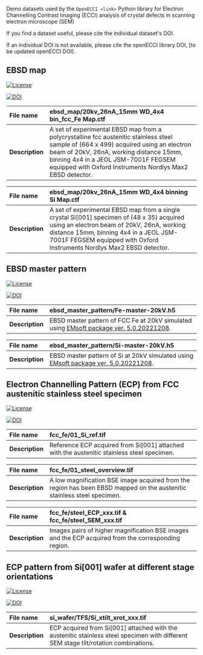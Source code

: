 Demo datasets used by the `OpenECCI <link>` Python library
for Electron Channelling Contrast Imaging (ECCI) analysis 
of crystal defects in scanning electron microscope (SEM)

If you find a dataset useful, please cite the individual dataset's DOI.

If an individual DOI is not available, please cite the openECCI library DOI, [to be updated openECCI DOI].

EBSD map
---------
[![License](https://img.shields.io/badge/License-CC%20BY%204.0-lightgrey.svg)](https://creativecommons.org/licenses/by/4.0/)

[![DOI](https://zenodo.org/badge/DOI/10.5281/zenodo.11169052.svg)](https://doi.org/10.5281/zenodo.11169052)

| **File name** | ebsd_map/20kv_26nA_15mm WD_4x4 bin_fcc_Fe Map.ctf |
| :- | :- |
| **Description** | A set of experimental EBSD map from a polycrystalline fcc austenitic stainless steel sample of (664 x 499) acquired using an electron beam of 20kV, 26nA, working distance 15mm, binning 4x4 in a JEOL JSM-7001F FEGSEM equipped with Oxford Instruments Nordlys Max2 EBSD detector. |

| **File name** | ebsd_map/20kv_26nA_15mm WD_4x4 binning Si Map.ctf|
| :- | :- |
| **Description** | A set of experimental EBSD map from a single crystal Si[001] specimen of (48 x 35) acquired using an electron beam of 20kV, 26nA, working distance 15mm, binning 4x4 in a JEOL JSM-7001F FEGSEM equipped with Oxford Instruments Nordlys Max2 EBSD detector. |

EBSD master pattern
-------------------
[![License](https://img.shields.io/badge/License-CC%20BY%204.0-lightgrey.svg)](https://creativecommons.org/licenses/by/4.0/)

[![DOI](https://zenodo.org/badge/DOI/10.5281/zenodo.11169052.svg)](https://doi.org/10.5281/zenodo.11169052)

| **File name** | ebsd_master_pattern/Fe-master-20kV.h5 |
| :- | :- |
| **Description** | EBSD master pattern of FCC Fe at 20kV simulated using [EMsoft package ver. 5.0.20221208](https://github.com/EMsoft-org/EMsoft). |

| **File name** | ebsd_master_pattern/Si-master-20kV.h5|
| :- | :- |
| **Description** | EBSD master pattern of Si at 20kV simulated using [EMsoft package ver. 5.0.20221208](https://github.com/EMsoft-org/EMsoft). |

Electron Channelling Pattern (ECP) from FCC austenitic stainless steel specimen
---------------------------------------------

[![License](https://img.shields.io/badge/License-CC%20BY%204.0-lightgrey.svg)](https://creativecommons.org/licenses/by/4.0/)

[![DOI](https://zenodo.org/badge/DOI/10.5281/zenodo.11169052.svg)](https://doi.org/10.5281/zenodo.11169052)

| **File name** | fcc_fe/01_Si_ref.tif |
| :- | :- |
| **Description** | Reference ECP acquired from Si[001] attached with the austenitic stainless steel specimen. |

| **File name** | fcc_fe/01_steel_overview.tif|
| :- | :- |
| **Description** | A low magnification BSE image acquired from the region has been EBSD mapped on the austenitic stainless steel specimen. |

| **File name** | fcc_fe/steel_ECP_xxx.tif & fcc_fe/steel_SEM_xxx.tif|
| :- | :- |
| **Description** | Images pairs of higher magnification BSE images and the ECP acquired from the corresponding region. |

ECP pattern from Si[001] wafer at different stage orientations
--------------------------------------------------------------

[![License](https://img.shields.io/badge/License-CC%20BY%204.0-lightgrey.svg)](https://creativecommons.org/licenses/by/4.0/)

[![DOI](https://zenodo.org/badge/DOI/10.5281/zenodo.11169052.svg)](https://doi.org/10.5281/zenodo.11169052)

| **File name** | si_wafer/TFS/Si_xtilt_xrot_xxx.tif|
| :- | :- |
| **Description** | ECP acquired from Si[001] attached with the austenitic stainless steel specimen with different SEM stage tilt/rotation combinations. |